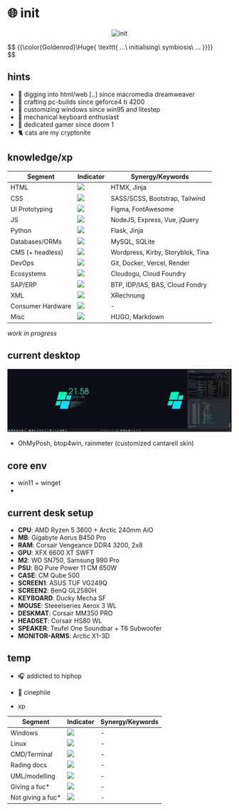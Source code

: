 # :globe_with_meridians: init

<p align="center">
 <img src='mando-grogu-init.gif' alt='init' style='width:100vW'/>
</p>

$$
{{\color{Goldenrod}\Huge{ \texttt{ ...\ initialising\ symbiosis\ ... \}}}}\
$$

## hints
- :monkey: digging into html/web [..] since macromedia dreamweaver
- :hammer: crafting pc-builds since geforce4 ti 4200
- :art: customizing windows since win95 and litestep 
- :honey_pot: mechanical keyboard enthusiast
- 💾 dedicated gamer since doom 1
- :cat2: cats are my cryptonite

## knowledge/xp
| Segment    | Indicator | Synergy/Keywords |
| ---------- | --------- | -------- |
| HTML  | ![](https://geps.dev/progress/80?dangerColor=B4C424&warningColor=097969&successColor=00A36C)    | HTMX, Jinja |
| CSS | ![](https://geps.dev/progress/70?dangerColor=B4C424&warningColor=097969&successColor=00A36C)     | SASS/SCSS, Bootstrap, Tailwind |
| UI Prototyping    | ![](https://geps.dev/progress/70?dangerColor=B4C424&warningColor=097969&successColor=00A36C)    | Figma, FontAwesome |
| JS    | ![](https://geps.dev/progress/60?dangerColor=B4C424&warningColor=097969&successColor=00A36C)    | NodeJS, Express, Vue, jQuery |
| Python    | ![](https://geps.dev/progress/30?dangerColor=B4C424&warningColor=097969&successColor=00A36C)    | Flask, Jinja |
| Databases/ORMs    | ![](https://geps.dev/progress/40?dangerColor=B4C424&warningColor=097969&successColor=00A36C)    | MySQL, SQLite  |
| CMS (+ headless)   | ![](https://geps.dev/progress/70?dangerColor=B4C424?dangerColor=097969&warningColor=097969&successColor=00A36C)    | Wordpress, Kirby, Storyblok, Tina |
| DevOps    | ![](https://geps.dev/progress/50?dangerColor=B4C424&warningColor=097969&successColor=00A36C)    | Git, Docker, Vercel, Render |
| Ecosystems    | ![](https://geps.dev/progress/50?dangerColor=B4C424&warningColor=097969&successColor=00A36C)    | Cloudogu, Cloud Foundry |
| SAP/ERP    | ![](https://geps.dev/progress/50?dangerColor=B4C424&warningColor=097969&successColor=00A36C)    | BTP, IDP/IAS, BAS, Cloud Fondry |
| XML    | ![](https://geps.dev/progress/50?dangerColor=B4C424?dangerColor=097969&warningColor=097969&successColor=00A36C)    | XRechnung |
| Consumer Hardware    | ![](https://geps.dev/progress/90?dangerColor=B4C424?dangerColor=097969&warningColor=097969&successColor=00A36C)    | - |
| Misc    | ![](https://geps.dev/progress/?dangerColor=B4C424?dangerColor=097969&warningColor=097969&successColor=00A36C)    | HUGO, Markdown |

*work in progress*

## current desktop
![dekstop:lates](desktop-040524.png "desktop-040524")

- OhMyPosh, btop4win, rainmeter (customized cantarell skin)

## core env
- win11 + winget
- 

## current desk setup
- **CPU**: AMD Ryzen 5 3600 + Arctic 240mm AiO
- **MB**: Gigabyte Aorus B450 Pro
- **RAM**: Corsair Vengeance DDR4 3200, 2x8
- **GPU**: XFX 6600 XT SWFT
- **M2**: WD SN750, Samsung 990 Pro
- **PSU**: BQ Pure Power 11 CM 650W
- **CASE**: CM Qube 500 
- **SCREEN1**: ASUS TUF VG249Q
- **SCREEN2**: BenQ GL2580H
- **KEYBOARD**: Ducky Mecha SF
- **MOUSE**: Steeelseries Aerox 3 WL
- **DESKMAT**: Corsair MM350 PRO
- **HEADSET**: Corsair HS80 WL
- **SPEAKER**: Teufel One Soundbar + T6 Subwoofer
- **MONITOR-ARMS**: Arctic X1-3D

## temp
- :headphones: addicted to hiphop
- :vhs: cinephile

- xp

| Segment    | Indicator | Synergy/Keywords |
| ---------- | --------- | -------- |
| Windows    | ![](https://geps.dev/progress/80?dangerColor=B4C424?dangerColor=097969&warningColor=097969&successColor=00A36C)    | - |
| Linux    | ![](https://geps.dev/progress/20?dangerColor=B4C424&warningColor=097969&successColor=00A36C)    | - |
| CMD/Terminal   | ![](https://geps.dev/progress/40?dangerColor=B4C424?dangerColor=097969&warningColor=097969&successColor=00A36C)    | - |
| Rading docs   | ![](https://geps.dev/progress/100?dangerColor=B4C424?dangerColor=097969&warningColor=097969&successColor=00A36C)    | - |
| UML/modelling   | ![](https://geps.dev/progress/50?dangerColor=B4C424?dangerColor=097969&warningColor=097969&successColor=00A36C)    | - |
| Giving a fuc*  | ![](https://geps.dev/progress/100?dangerColor=B4C424?dangerColor=097969&warningColor=097969&successColor=00A36C)    | - |
| Not giving a fuc*  | ![](https://geps.dev/progress/100?dangerColor=B4C424?dangerColor=097969&warningColor=097969&successColor=00A36C)    | - |
